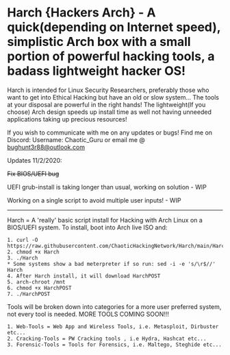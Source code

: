 # Harch {Hackers Arch} - A quick(depending on Internet speed), simplistic Arch box with a small portion of powerful hacking tools, a badass lightweight hacker OS!

Harch is intended for Linux Security Researchers, preferably those who want to get into Ethical Hacking but have an old or slow system... The tools at your disposal are powerful in the right hands! The lightweight(If you choose) Arch design speeds up install time as well not having unneeded applications taking up precious resources! 

If you wish to communicate with me on any updates or bugs! Find me on Discord: Username: Chaotic_Guru or email me @ bughunt3r88@outlook.com

Updates 11/2/2020:

~~Fix BIOS/UEFI bug~~

UEFI grub-install is taking longer than usual, working on solution - WIP

Working on a single script to avoid multiple user inputs! - WIP

_____________________________________________________________________________________________________________________________________________________________________________

Harch = A 'really' basic script install for Hacking with Arch Linux on a BIOS/UEFI system.
  To install, boot into Arch live ISO and:
  
  
    1. curl -O https://raw.githubusercontent.com/ChaoticHackingNetwork/Harch/main/Harch
    2. chmod +x Harch
    3. ./Harch
    * Some systems show a bad meterpreter if so run: sed -i -e 's/\r$//' Harch 
    4. After Harch install, it will download HarchPOST
    5. arch-chroot /mnt
    6. chmod +x HarchPOST
    7. ./HarchPOST

Tools will be broken down into categories for a more user preferred system, not every tool is needed. MORE TOOLS COMING SOON!!!

    1. Web-Tools = Web App and Wireless Tools, i.e. Metasploit, Dirbuster etc...
    2. Cracking-Tools = PW Cracking tools , i.e Hydra, Hashcat etc...
    3. Forensic-Tools = Tools for Forensics, i.e. Maltego, Steghide etc...
    
    
  
